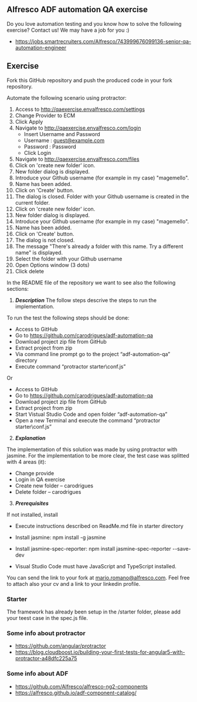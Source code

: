 ## Alfresco ADF automation QA exercise

Do you love automation testing and you know how to solve the following exercise? Contact us! We may have a job for you :)
* https://jobs.smartrecruiters.com/Alfresco/743999676099136-senior-qa-automation-engineer

## Exercise
Fork this GitHub repository and push the produced code in your fork repository. 

Automate the following scenario using protractor:

1. Access to http://qaexercise.envalfresco.com/settings
2. Change Provider to ECM
3. Click Apply
4. Navigate to http://qaexercise.envalfresco.com/login
    - Insert Username and Password
    - Username : guest@example.com
    - Password : Password
    - Click Login
5. Navigate to http://qaexercise.envalfresco.com/files
6. Click on 'create new folder' icon.
7. New folder dialog is displayed.
8. Introduce your Github username (for example in my case) "magemello".
9. Name has been added.
10. Click on 'Create' button.
11. The dialog is closed. Folder with your Github username is created in the current folder.
12. Click on 'create new folder' icon.
13. New folder dialog is displayed.
14. Introduce your Github username (for example in my case) "magemello".
15. Name has been added.
16. Click on 'Create' button.
17. The dialog is not closed.
18. The message "There's already a folder with this name. Try a different name" is displayed.
19. Select the folder with your Github username
20. Open Options window (3 dots)
21. Click delete

In the README file of the repository we want to see also the following sections:

1. ***Description*** 
The follow steps descrive the steps to run the implementation. 

To run the test the following steps should be done:
* Access to GitHub 
* Go to https://github.com/carodrigues/adf-automation-qa
* Download project zip file from GitHub
* Extract project from zip
* Via command line prompt go to the project “adf-automation-qa” directory 
* Execute command “protractor starter\conf.js” 
 
Or
* Access to GitHub 
* Go to https://github.com/carodrigues/adf-automation-qa
* Download project zip file from GitHub
* Extract project from zip 
* Start Vistual Studio Code and open folder “adf-automation-qa”
* Open a new Terminal  and execute the command “protractor starter\conf.js”


2. ***Explanation*** 

The implementation of this solution was made by using protractor with jasmine. 
For the implementation to be more clear, the test case was splitted with 4 areas (it):

* Change provide
* Login in QA exercise
* Create new folder – carodrigues
* Delete folder – carodrigues


3. ***Prerequisites***

If not installed, install

*  Execute instructions described on ReadMe.md file in starter directory  

*  Install jasmine: npm install -g jasmine

*  Install jasmine-spec-reporter: npm install jasmine-spec-reporter --save-dev

*  Visual Studio Code must have JavaScript and TypeScript installed. 



You can send the link to your fork at mario.romano@alfresco.com. Feel free to attach also your cv and a link to your linkedin profile.

### Starter
The framework has already been setup in the /starter folder, please add your teest case in the spec.js file. 

### Some info about protractor
* https://github.com/angular/protractor
* https://blog.cloudboost.io/building-your-first-tests-for-angular5-with-protractor-a48dfc225a75

### Some info about ADF
* https://github.com/Alfresco/alfresco-ng2-components
* https://alfresco.github.io/adf-component-catalog/

